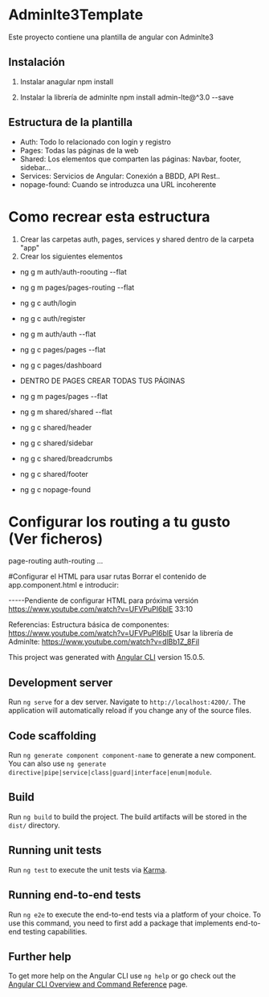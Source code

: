 # Adminlte3Template
Este proyecto contiene una plantilla de angular con Adminlte3

## Instalación
1. Instalar anagular
npm install

2. Instalar la librería de adminlte
npm install admin-lte@^3.0 --save

## Estructura de la plantilla
- Auth: Todo lo relacionado con login y registro
- Pages: Todas las páginas de la web
- Shared: Los elementos que comparten las páginas: Navbar, footer, sidebar...
- Services: Servicios de Angular: Conexión a BBDD, API Rest..
- nopage-found: Cuando se introduzca una URL incoherente

# Como recrear esta estructura
1. Crear las carpetas auth, pages, services y shared dentro de la carpeta "app"
2. Crear los siguientes elementos

- ng g m auth/auth-roouting --flat
- ng g m pages/pages-routing --flat
- ng g c auth/login
- ng g c auth/register
- ng g m auth/auth --flat

- ng g c pages/pages --flat
- ng g c pages/dashboard 
- DENTRO DE PAGES CREAR TODAS TUS PÁGINAS
- ng g m pages/pages --flat

- ng g m shared/shared --flat
- ng g c shared/header
- ng g c shared/sidebar
- ng g c shared/breadcrumbs
- ng g c shared/footer

- ng g c nopage-found 

# Configurar los routing a tu gusto (Ver ficheros)
  page-routing
  auth-routing
  ...
  
#Configurar el HTML para usar rutas
Borrar el contenido de app.component.html e introducir: <router-outlet></router-outlet>
 
-----Pendiente de configurar HTML para próxima versión
https://www.youtube.com/watch?v=UFVPuPI6blE 33:10



Referencias:
Estructura básica de componentes:
https://www.youtube.com/watch?v=UFVPuPI6blE
Usar la librería de Adminlte:
https://www.youtube.com/watch?v=dlBb1Z_8FiI

This project was generated with [Angular CLI](https://github.com/angular/angular-cli) version 15.0.5.

## Development server

Run `ng serve` for a dev server. Navigate to `http://localhost:4200/`. The application will automatically reload if you change any of the source files.

## Code scaffolding

Run `ng generate component component-name` to generate a new component. You can also use `ng generate directive|pipe|service|class|guard|interface|enum|module`.

## Build

Run `ng build` to build the project. The build artifacts will be stored in the `dist/` directory.

## Running unit tests

Run `ng test` to execute the unit tests via [Karma](https://karma-runner.github.io).

## Running end-to-end tests

Run `ng e2e` to execute the end-to-end tests via a platform of your choice. To use this command, you need to first add a package that implements end-to-end testing capabilities.

## Further help

To get more help on the Angular CLI use `ng help` or go check out the [Angular CLI Overview and Command Reference](https://angular.io/cli) page.
